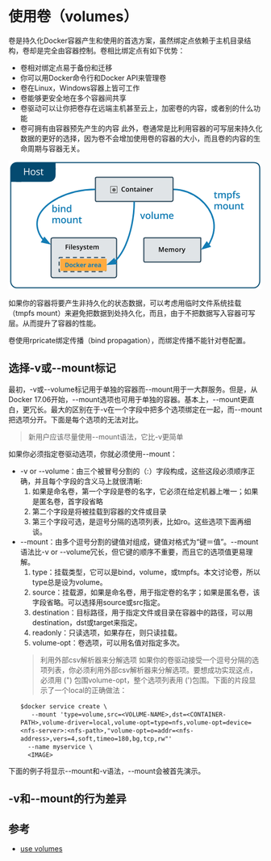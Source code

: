 # 使用卷（volumes）
卷是持久化Docker容器产生和使用的首选方案，虽然绑定点依赖于主机目录结构，卷却是完全由容器控制。卷相比绑定点有如下优势：
- 卷相对绑定点易于备份和迁移
- 你可以用Docker命令行和Docker API来管理卷
- 卷在Linux，Windows容器上皆可工作
- 卷能够更安全地在多个容器间共享
- 卷驱动可以让你把卷存在远端主机甚至云上，加密卷的内容，或者别的什么功能
- 卷可拥有由容器预先产生的内容
此外，卷通常是比利用容器的可写层来持久化数据的更好的选择，因为卷不会增加使用卷的容器的大小，而且卷的内容的生命周期与容器无关。

![types-of-mounts-volume](https://github.com/wbb1975/blogs/blob/master/container/images/types-of-mounts-volume.png)

如果你的容器将要产生非持久化的状态数据，可以考虑用临时文件系统挂载（tmpfs mount）来避免把数据到处持久化，而且，由于不把数据写入容器可写层。从而提升了容器的性能。

卷使用rpricate绑定传播（bind propagation），而绑定传播不能针对卷配置。
## 选择-v或--mount标记
最初，-v或--volume标记用于单独的容器而--mount用于一大群服务。但是，从Docker 17.06开始，--mount选项也可用于单独的容器。基本上，--mount更直白，更冗长。最大的区别在于-v在一个字段中把多个选项绑定在一起，而--mount把选项分开。下面是每个选项的无法对比。
> 新用户应该尽量使用--mount语法，它比-v更简单

如果你必须指定卷驱动选项，你就必须使用--mount：
- -v or --volume：由三个被冒号分割的（:）字段构成，这些这段必须顺序正确，并且每个字段的含义马上就很清晰:
  1. 如果是命名卷，第一个字段是卷的名字，它必须在给定机器上唯一；如果是匿名卷，首字段省略
  2. 第二个字段是将被挂载到容器的文件或目录
  3. 第三个字段可选，是逗号分隔的选项列表，比如ro。这些选项下面再细谈。
- --mount：由多个逗号分割的键值对组成，键值对格式为“键＝值”。--mount语法比-v or --volume冗长，但它键的顺序不重要，而且它的选项值更易理解。
  1. type：挂载类型，它可以是bind，volume，或tmpfs。本文讨论卷，所以type总是设为volume。
  2. source：挂载源，如果是命名卷，用于指定卷的名字；如果是匿名卷，该字段省略。可以选择用source或src指定。
  3. destination：目标路径，用于指定文件或目录在容器中的路径，可以用destination，dst或target来指定。
  4. readonly：只读选项，如果存在，则只读挂载。
  5. volume-opt：卷选项，可以用名值对指定多次。
  > 利用外部csv解析器来分解选项
  > 如果你的卷驱动接受一个逗号分隔的选项列表，你必须利用外部csv解析器来分解选项。要想成功实现这点，必须用 (") 包围volume-opt，整个选项列表用 (')包围。下面的片段显示了一个local的正确做法：
  ```
  $docker service create \
     --mount 'type=volume,src=<VOLUME-NAME>,dst=<CONTAINER-PATH>,volume-driver=local,volume-opt=type=nfs,volume-opt=device=<nfs-server>:<nfs-path>,"volume-opt=o=addr=<nfs-address>,vers=4,soft,timeo=180,bg,tcp,rw"'
    --name myservice \
    <IMAGE>
  ```
下面的例子将显示--mount和-v语法，--mount会被首先演示。

## -v和--mount的行为差异

## 参考
- [use volumes](https://docs.docker.com/storage/volumes/)
